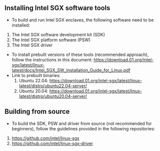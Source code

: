 ## Installing Intel SGX software tools
- To build and run Intel SGX enclaves, the following software need to be installed: 
1. The Intel SGX software development kit (SDK)
2. The Intel SGX platform software (PSW)
3. The Intel SGX driver 
- To install prebuilt versions of these tools (recommended approach), follow the instructions in this document: https://download.01.org/intel-sgx/latest/linux-latest/docs/Intel_SGX_SW_Installation_Guide_for_Linux.pdf  
- Link to prebuilt binaries: 
    1. Ubuntu 22.04: https://download.01.org/intel-sgx/latest/linux-latest/distro/ubuntu22.04-server/
    2. Ubuntu 20.04: https://download.01.org/intel-sgx/latest/linux-latest/distro/ubuntu20.04-server/

## Building from source
- To build the SDK, PSW and driver from source (not recommended for beginners), follow the guidelines provided in the following repositories:
1. https://github.com/intel/linux-sgx
2. https://github.com/intel/linux-sgx-driver
